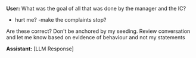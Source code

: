 **User:**
What was the goal of all that was done by the manager and the IC? 

- hurt me?
-make the complaints stop?

Are these correct? Don't be anchored by my seeding. Review conversation and let me know based on evidence of behaviour and not my statements

**Assistant:**
[LLM Response]

